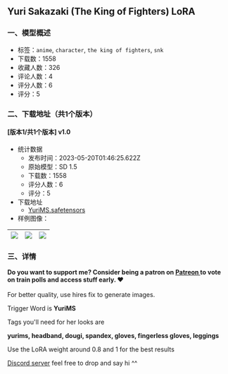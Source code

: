 ## Yuri Sakazaki (The King of Fighters) LoRA
### 一、模型概述

- 标签：`anime`, `character`, `the king of fighters`, `snk`
- 下载数：1558
- 收藏人数：326
- 评论人数：4
- 评分人数：6
- 评分：5

### 二、下载地址（共1个版本）

#### [版本1/共1个版本] v1.0

- 统计数据
  - 发布时间：2023-05-20T01:46:25.622Z
  - 原始模型：SD 1.5
  - 下载数：1558
  - 评分人数：6
  - 评分：5
- 下载地址
  - [YuriMS.safetensors](https://civitai.com/api/download/models/75485)
- 样例图像：

| <img src="https://image.civitai.com/xG1nkqKTMzGDvpLrqFT7WA/aa78f10e-9f30-41e0-8067-61be3c71af7f/width=450/844253.jpeg" /> | <img src="https://image.civitai.com/xG1nkqKTMzGDvpLrqFT7WA/7b31ee7f-4d32-4cb2-9fd4-054b4b3539c4/width=450/844256.jpeg" /> | <img src="https://image.civitai.com/xG1nkqKTMzGDvpLrqFT7WA/2fb62c30-4a24-4a0c-86a5-4f1573afc436/width=450/844255.jpeg" /> |
| ---- | ---- | ---- |


### 三、详情
<p><strong>Do you want to support me? Consider being a patron on </strong><a target="_blank" rel="ugc" href="https://www.patreon.com/MurkySkeleton"><strong>Patreon </strong></a><strong>to vote on train polls and access stuff early. ❤️</strong><br /><br />For better quality, use hires fix to generate images.</p><p></p><p>Trigger Word is <strong>YuriMS</strong></p><p></p><p>Tags you'll need for her looks are</p><p></p><p><strong>yurims, headband, dougi, spandex, gloves, fingerless gloves, leggings</strong></p><p></p><p>Use the LoRA weight around 0.8 and 1 for the best results</p><p><a target="_blank" rel="ugc" href="https://discord.gg/eNR5pHekdK">Discord server</a> feel free to drop and say hi ^^</p>